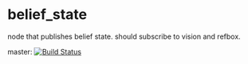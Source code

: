 # belief_state
node that publishes belief state. should subscribe to vision and refbox.

master:
[![Build Status](https://travis-ci.org/krssg-ssl/belief_state.svg?branch=master)](https://travis-ci.org/krssg-ssl/belief_state)